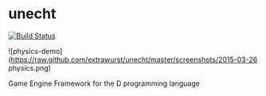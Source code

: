 # unecht
[![Build Status](https://travis-ci.org/Extrawurst/unecht.svg)](https://travis-ci.org/Extrawurst/unecht)

![physics-demo](https://raw.github.com/extrawurst/unecht/master/screenshots/2015-03-26 physics.png)

Game Engine Framework for the D programming language

